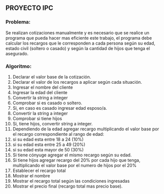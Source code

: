 ## PROYECTO IPC
### Problema: 
Se realizan cotizaciones manualmente y es necesario que se realice un programa que pueda hacer mas eficiente este trabajo,
 el programa debe calcular los recargos que le corresponden a cada persona según su edad, estado civil (soltero o casado) y 
según la cantidad de hijos que tenga el asegurado.

 ### Algoritmo:
1.	Declarar el valor base de la cotización.
2.	Declarar el valor de los recargos a aplicar según cada situación.
3.	Ingresar el nombre del cliente
4.	Ingresar la edad del cliente
5.	Convertir la string a integer
6.	Comprobar si es casado o soltero.
7.	Si, en caso es casado ingresar edad esposo/a.
8.	Convertir la string a integer 
9.	Comprobar si tiene hijos
10.	Si, tiene hijos, convertir string a integer.
11.	Dependiendo de la edad agregar recargo multiplicando el valor base por el recargo correspondiente al rango de edad:
12.	si su edad esta entre 18 a 24 (10%)
13.	si su edad esta entre 25 a 49 (20%)
14.	si su edad esta mayor de 50 (30%)
15.	Si tiene cónyuge agregar el mismo recargo según su edad.
16.	Si tiene hijos agregar recargo del 20% por cada hijo que tenga, multiplicando el valor base por el numero de hijos por el 20%
17.	Establecer el recargo total 
18.	Mostrar el nombre
19.	Mostrar el recargo total según las condiciones ingresadas
20.	Mostrar el precio final (recargo total mas precio base).
